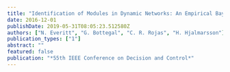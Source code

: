 ```yaml
---
title: "Identification of Modules in Dynamic Networks: An Empirical Bayes Approach"
date: 2016-12-01
publishDate: 2019-05-31T08:05:23.512580Z
authors: ["N. Everitt", "G. Bottegal", "C. R. Rojas", "H. Hjalmarsson"]
publication_types: ["1"]
abstract: ""
featured: false
publication: "*55th IEEE Conference on Decision and Control*"
---
```


